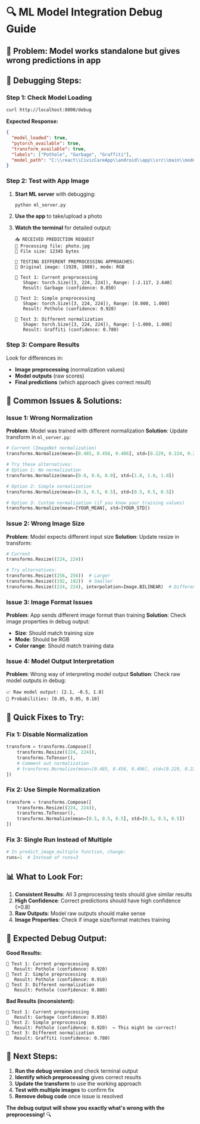 # 🔍 ML Model Integration Debug Guide

## 🚨 **Problem**: Model works standalone but gives wrong predictions in app

## 🔧 **Debugging Steps:**

### **Step 1: Check Model Loading**
```bash
curl http://localhost:8000/debug
```

**Expected Response:**
```json
{
  "model_loaded": true,
  "pytorch_available": true,
  "transform_available": true,
  "labels": ["Pothole", "Garbage", "Graffiti"],
  "model_path": "C:\\react\\CivicCareApp\\android\\app\\src\\main\\models\\ML.ptl"
}
```

### **Step 2: Test with App Image**
1. **Start ML server** with debugging:
   ```bash
   python ml_server.py
   ```

2. **Use the app** to take/upload a photo

3. **Watch the terminal** for detailed output:
   ```
   📥 RECEIVED PREDICTION REQUEST
   📁 Processing file: photo.jpg
   📏 File size: 12345 bytes

   🔬 TESTING DIFFERENT PREPROCESSING APPROACHES:
   📸 Original image: (1920, 1080), mode: RGB

   🧪 Test 1: Current preprocessing
      Shape: torch.Size([3, 224, 224]), Range: [-2.117, 2.640]
      Result: Garbage (confidence: 0.850)

   🧪 Test 2: Simple preprocessing
      Shape: torch.Size([3, 224, 224]), Range: [0.000, 1.000]
      Result: Pothole (confidence: 0.920)

   🧪 Test 3: Different normalization
      Shape: torch.Size([3, 224, 224]), Range: [-1.000, 1.000]
      Result: Graffiti (confidence: 0.780)
   ```

### **Step 3: Compare Results**
Look for differences in:
- **Image preprocessing** (normalization values)
- **Model outputs** (raw scores)
- **Final predictions** (which approach gives correct result)

## 🎯 **Common Issues & Solutions:**

### **Issue 1: Wrong Normalization**
**Problem**: Model was trained with different normalization
**Solution**: Update transform in `ml_server.py`:
```python
# Current (ImageNet normalization)
transforms.Normalize(mean=[0.485, 0.456, 0.406], std=[0.229, 0.224, 0.225])

# Try these alternatives:
# Option 1: No normalization
transforms.Normalize(mean=[0.0, 0.0, 0.0], std=[1.0, 1.0, 1.0])

# Option 2: Simple normalization
transforms.Normalize(mean=[0.5, 0.5, 0.5], std=[0.5, 0.5, 0.5])

# Option 3: Custom normalization (if you know your training values)
transforms.Normalize(mean=[YOUR_MEAN], std=[YOUR_STD])
```

### **Issue 2: Wrong Image Size**
**Problem**: Model expects different input size
**Solution**: Update resize in transform:
```python
# Current
transforms.Resize((224, 224))

# Try alternatives:
transforms.Resize((256, 256))  # Larger
transforms.Resize((192, 192))  # Smaller
transforms.Resize((224, 224), interpolation=Image.BILINEAR)  # Different interpolation
```

### **Issue 3: Image Format Issues**
**Problem**: App sends different image format than training
**Solution**: Check image properties in debug output:
- **Size**: Should match training size
- **Mode**: Should be RGB
- **Color range**: Should match training data

### **Issue 4: Model Output Interpretation**
**Problem**: Wrong way of interpreting model output
**Solution**: Check raw model outputs in debug:
```
📈 Raw model output: [2.1, -0.5, 1.8]
🎯 Probabilities: [0.85, 0.05, 0.10]
```

## 🔧 **Quick Fixes to Try:**

### **Fix 1: Disable Normalization**
```python
transform = transforms.Compose([
    transforms.Resize((224, 224)),
    transforms.ToTensor(),
    # Comment out normalization
    # transforms.Normalize(mean=[0.485, 0.456, 0.406], std=[0.229, 0.224, 0.225])
])
```

### **Fix 2: Use Simple Normalization**
```python
transform = transforms.Compose([
    transforms.Resize((224, 224)),
    transforms.ToTensor(),
    transforms.Normalize(mean=[0.5, 0.5, 0.5], std=[0.5, 0.5, 0.5])
])
```

### **Fix 3: Single Run Instead of Multiple**
```python
# In predict_image_multiple function, change:
runs=1  # Instead of runs=3
```

## 📊 **What to Look For:**

1. **Consistent Results**: All 3 preprocessing tests should give similar results
2. **High Confidence**: Correct predictions should have high confidence (>0.8)
3. **Raw Outputs**: Model raw outputs should make sense
4. **Image Properties**: Check if image size/format matches training

## 🎯 **Expected Debug Output:**

**Good Results:**
```
🧪 Test 1: Current preprocessing
   Result: Pothole (confidence: 0.920)
🧪 Test 2: Simple preprocessing  
   Result: Pothole (confidence: 0.910)
🧪 Test 3: Different normalization
   Result: Pothole (confidence: 0.880)
```

**Bad Results (inconsistent):**
```
🧪 Test 1: Current preprocessing
   Result: Garbage (confidence: 0.850)
🧪 Test 2: Simple preprocessing
   Result: Pothole (confidence: 0.920)  ← This might be correct!
🧪 Test 3: Different normalization
   Result: Graffiti (confidence: 0.780)
```

## 🚀 **Next Steps:**

1. **Run the debug version** and check terminal output
2. **Identify which preprocessing** gives correct results
3. **Update the transform** to use the working approach
4. **Test with multiple images** to confirm fix
5. **Remove debug code** once issue is resolved

**The debug output will show you exactly what's wrong with the preprocessing!** 🔍
